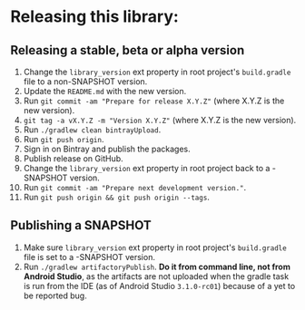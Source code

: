 # Releasing this library:

## Releasing a stable, beta or alpha version

1. Change the `library_version` ext property in root project's `build.gradle`
file to a non-SNAPSHOT version.
2. Update the `README.md` with the new version.
3. Run `git commit -am "Prepare for release X.Y.Z"`
(where X.Y.Z is the new version).
4. `git tag -a vX.Y.Z -m "Version X.Y.Z"` (where X.Y.Z is the new version).
5. Run `./gradlew clean bintrayUpload`.
6. Run `git push origin`.
7. Sign in on Bintray and publish the packages.
8. Publish release on GitHub.
6. Change the `library_version` ext property in root project back to a
-SNAPSHOT version.
7. Run `git commit -am "Prepare next development version."`.
8. Run `git push origin && git push origin --tags`.

## Publishing a SNAPSHOT

1. Make sure `library_version` ext property in root project's `build.gradle`
file is set to a -SNAPSHOT version.
2. Run `./gradlew artifactoryPublish`. **Do it from command line,
not from Android Studio**, as the artifacts are not uploaded when the
gradle task is run from the IDE (as of Android Studio `3.1.0-rc01`) because
of a yet to be reported bug.
